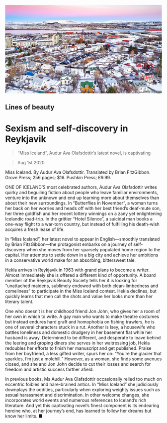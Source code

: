 ![](./images/20200801_BKP001_0.jpg)

## Lines of beauty

# Sexism and self-discovery in Reykjavik

> “Miss Iceland”, Audur Ava Olafsdottir’s latest novel, is captivating

> Aug 1st 2020

Miss Iceland. By Audur Ava Olafsdottir. Translated by Brian FitzGibbon. Grove Press; 256 pages; $16. Pushkin Press; £9.99.

ONE OF ICELAND’S most celebrated authors, Audur Ava Olafsdottir writes quirky and beguiling fiction about people who leave familiar environments, venture into the unknown and end up learning more about themselves than about their new surroundings. In “Butterflies in November”, a woman turns her back on her worries and heads off with her best friend’s deaf-mute son, her three goldfish and her recent lottery winnings on a zany yet enlightening Icelandic road-trip. In the grittier “Hotel Silence”, a suicidal man books a one-way flight to a war-torn country, but instead of fulfilling his death-wish acquires a fresh lease of life.

In “Miss Iceland”, her latest novel to appear in English—smoothly translated by Brian FitzGibbon—the protagonist embarks on a journey of self-discovery when she moves from her sparsely populated home region to the capital. Her attempts to settle down in a big city and achieve her ambitions in a conservative world make for an absorbing, bittersweet tale.

Hekla arrives in Reykjavik in 1963 with grand plans to become a writer. Almost immediately she is offered a different kind of opportunity. A board member of the Reykjavik Beauty Society tells her it is looking for “unattached maidens, sublimely endowed with both clean-limbedness and comeliness” to participate in the Miss Iceland contest. Hekla declines, but quickly learns that men call the shots and value her looks more than her literary talent.

One who doesn’t is her childhood friend Jon John, who gives her a room of her own in which to write. A gay man who wants to make theatre costumes but instead endures hard graft and homophobia on fishing trawlers, he is one of several characters stuck in a rut. Another is Isey, a housewife who battles loneliness and domestic drudgery in her basement flat while her husband is away. Determined to be different, and desperate to leave behind the leering and groping diners she serves in her waitressing job, Hekla redoubles her efforts to finish her manuscript and get published. Praise from her boyfriend, a less gifted writer, spurs her on: “You’re the glacier that sparkles, I’m just a molehill.” However, as a woman, she finds some avenues closed, and she and Jon John decide to cut their losses and search for freedom and artistic success farther afield.

In previous books, Ms Audur Ava Olafsdottir occasionally relied too much on eccentric foibles and hare-brained antics. In “Miss Iceland” she judiciously downplays the oddities, particularly when exploring weighty issues such as sexual harassment and discrimination. In other welcome changes, she incorporates world events and numerous references to Iceland’s rich literature. And yet this captivating novel’s finest component is its endearing heroine who, at her journey’s end, has learned to follow her dreams but know her limits. ■